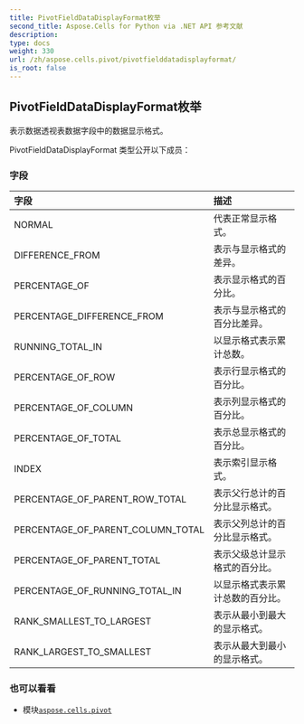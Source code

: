 ```yaml
---
title: PivotFieldDataDisplayFormat枚举
second_title: Aspose.Cells for Python via .NET API 参考文献
description:
type: docs
weight: 330
url: /zh/aspose.cells.pivot/pivotfielddatadisplayformat/
is_root: false
---
```

## PivotFieldDataDisplayFormat枚举
表示数据透视表数据字段中的数据显示格式。



PivotFieldDataDisplayFormat 类型公开以下成员：

### 字段
|字段|描述|
| :- | :- |
| NORMAL |代表正常显示格式。|
| DIFFERENCE_FROM |表示与显示格式的差异。|
| PERCENTAGE_OF |表示显示格式的百分比。|
| PERCENTAGE_DIFFERENCE_FROM |表示与显示格式的百分比差异。|
| RUNNING_TOTAL_IN |以显示格式表示累计总数。|
| PERCENTAGE_OF_ROW |表示行显示格式的百分比。|
| PERCENTAGE_OF_COLUMN |表示列显示格式的百分比。|
| PERCENTAGE_OF_TOTAL |表示总显示格式的百分比。|
| INDEX |表示索引显示格式。|
| PERCENTAGE_OF_PARENT_ROW_TOTAL |表示父行总计的百分比显示格式。|
| PERCENTAGE_OF_PARENT_COLUMN_TOTAL |表示父列总计的百分比显示格式。|
| PERCENTAGE_OF_PARENT_TOTAL |表示父级总计显示格式的百分比。|
| PERCENTAGE_OF_RUNNING_TOTAL_IN |以显示格式表示累计总数的百分比。|
| RANK_SMALLEST_TO_LARGEST |表示从最小到最大的显示格式。|
| RANK_LARGEST_TO_SMALLEST |表示从最大到最小的显示格式。|



### 也可以看看
* 模块[`aspose.cells.pivot`](..)
